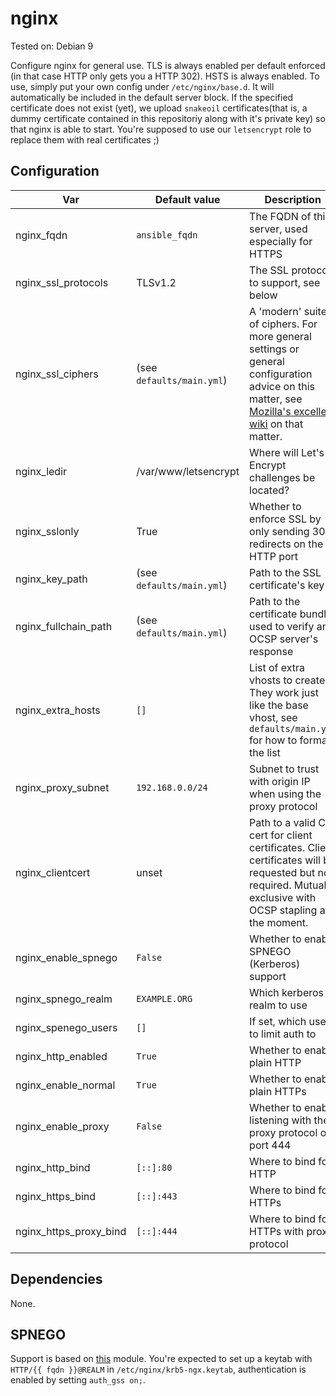 # nginx

Tested on: Debian 9

Configure nginx for general use. TLS is always enabled per default enforced (in that case HTTP only gets you a HTTP 302). HSTS is always enabled. To use, simply put your own config under `/etc/nginx/base.d`. It will automatically be included in the default server block. If the specified certificate does not exist (yet), we upload `snakeoil` certificates(that is, a dummy certificate contained in this repositoriy along with it's private key) so that nginx is able to start. You're supposed to use our `letsencrypt` role to replace them with real certificates ;)

## Configuration
|Var|Default value|Description|
|---|-------------|-----------|
|nginx_fqdn|`ansible_fqdn`|The FQDN of this server, used especially for HTTPS|
|nginx_ssl_protocols|TLSv1.2|The SSL protocols to support, see below|
|nginx_ssl_ciphers|(see `defaults/main.yml`)|A 'modern' suite of ciphers. For more general settings or general configuration advice on this matter, see [Mozilla's excellent wiki](https://wiki.mozilla.org/Security/Server_Side_TLS) on that matter.|
|nginx_ledir|/var/www/letsencrypt|Where will Let's Encrypt challenges be located?|
|nginx_sslonly|True|Whether to enforce SSL by only sending 302 redirects on the HTTP port|
|nginx_key_path|(see `defaults/main.yml`)|Path to the SSL certificate's key|
|nginx_fullchain_path|(see `defaults/main.yml`)|Path to the certificate bundle used to verify an OCSP server's response|
|nginx_extra_hosts|`[]`| List of extra vhosts to create. They work just like the base vhost, see `defaults/main.yml` for how to format the list|
|nginx_proxy_subnet|`192.168.0.0/24`|Subnet to trust with origin IP when using the proxy protocol|
|nginx_clientcert|unset| Path to a valid CA cert for client certificates. Client certificates will be requested but not required. Mutually exclusive with OCSP stapling at the moment. |
|nginx_enable_spnego|`False`| Whether to enable SPNEGO (Kerberos) support|
|nginx_spnego_realm|`EXAMPLE.ORG`| Which kerberos realm to use|
|nginx_spenego_users|`[]`| If set, which users to limit auth to|
|nginx_http_enabled|`True`| Whether to enable plain HTTP|
|nginx_enable_normal|`True`| Whether to enable plain HTTPs|
|nginx_enable_proxy|`False`|Whether to enable listening with the proxy protocol on port 444|
|nginx_http_bind|`[::]:80`| Where to bind for HTTP|
|nginx_https_bind|`[::]:443`| Where to bind for HTTPs|
|nginx_https_proxy_bind|`[::]:444`| Where to bind for HTTPs with proxy protocol|

## Dependencies
None.

## SPNEGO
Support is based on [this](https://github.com/stnoonan/spnego-http-auth-nginx-module) module.
You're expected to set up a keytab with `HTTP/{{ fqdn }}@REALM` in `/etc/nginx/krb5-ngx.keytab`, authentication is enabled by setting `auth_gss on;`.

